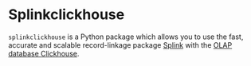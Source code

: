 # Splinkclickhouse

`splinkclickhouse` is a Python package which allows you to use the fast, accurate and scalable record-linkage package [Splink](https://moj-analytical-services.github.io/splink/) with the [OLAP database Clickhouse](https://clickhouse.com/docs).

